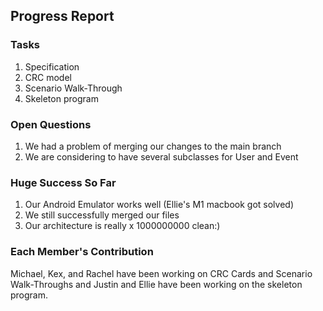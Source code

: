 ## Progress Report

### Tasks
1. Specification
2. CRC model 
3. Scenario Walk-Through
4. Skeleton program


### Open Questions
1. We had a problem of merging our changes to the main branch
2. We are considering to have several subclasses for User and Event


### Huge Success So Far
1. Our Android Emulator works well (Ellie's M1 macbook got solved)
2. We still successfully merged our files
3. Our architecture is really x 1000000000 clean:)


### Each Member's Contribution
Michael, Kex, and Rachel have been working on CRC Cards and Scenario Walk-Throughs
and Justin and Ellie have been working on the skeleton program. 